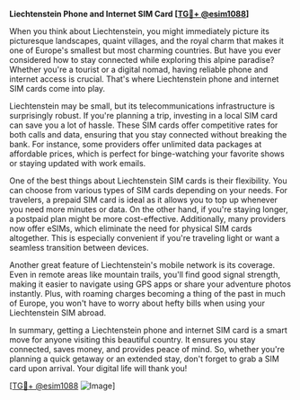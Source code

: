 **Liechtenstein Phone and Internet SIM Card [[TG💪+ @esim1088](https://t.me/s/esim1088)]**

When you think about Liechtenstein, you might immediately picture its picturesque landscapes, quaint villages, and the royal charm that makes it one of Europe's smallest but most charming countries. But have you ever considered how to stay connected while exploring this alpine paradise? Whether you're a tourist or a digital nomad, having reliable phone and internet access is crucial. That's where Liechtenstein phone and internet SIM cards come into play.

Liechtenstein may be small, but its telecommunications infrastructure is surprisingly robust. If you're planning a trip, investing in a local SIM card can save you a lot of hassle. These SIM cards offer competitive rates for both calls and data, ensuring that you stay connected without breaking the bank. For instance, some providers offer unlimited data packages at affordable prices, which is perfect for binge-watching your favorite shows or staying updated with work emails.

One of the best things about Liechtenstein SIM cards is their flexibility. You can choose from various types of SIM cards depending on your needs. For travelers, a prepaid SIM card is ideal as it allows you to top up whenever you need more minutes or data. On the other hand, if you're staying longer, a postpaid plan might be more cost-effective. Additionally, many providers now offer eSIMs, which eliminate the need for physical SIM cards altogether. This is especially convenient if you're traveling light or want a seamless transition between devices.

Another great feature of Liechtenstein's mobile network is its coverage. Even in remote areas like mountain trails, you'll find good signal strength, making it easier to navigate using GPS apps or share your adventure photos instantly. Plus, with roaming charges becoming a thing of the past in much of Europe, you won't have to worry about hefty bills when using your Liechtenstein SIM abroad.

In summary, getting a Liechtenstein phone and internet SIM card is a smart move for anyone visiting this beautiful country. It ensures you stay connected, saves money, and provides peace of mind. So, whether you're planning a quick getaway or an extended stay, don't forget to grab a SIM card upon arrival. Your digital life will thank you!

[[TG💪+ @esim1088](https://t.me/s/esim1088) ![Image](https://i.postimg.cc/Y0z9fWf4/image.png)]